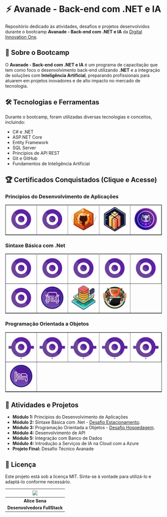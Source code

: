 <div align="center">

# ⚡ Avanade - Back-end com .NET e IA

</div>

Repositório dedicado às atividades, desafios e projetos desenvolvidos durante o bootcamp **Avanade - Back-end com .NET e IA** da [Digital Innovation One](https://www.dio.me/).



## 📌 Sobre o Bootcamp
O **Avanade - Back-end com .NET e IA** é um programa de capacitação que tem como foco o desenvolvimento back-end utilizando **.NET** e a integração de soluções com **Inteligência Artificial**, preparando profissionais para atuarem em projetos inovadores e de alto impacto no mercado de tecnologia.

## 🛠 Tecnologias e Ferramentas
Durante o bootcamp, foram utilizadas diversas tecnologias e conceitos, incluindo:
- C# e .NET
- ASP.NET Core
- Entity Framework
- SQL Server
- Princípios de API REST
- Git e GitHub
- Fundamentos de Inteligência Artificial

## 🏆 Certificados Conquistados (Clique e Acesse)

<table border="1">
  <tr> <h3> Principios do Desenvolvimento de Aplicações </h3> </tr>
    <td>
        <a href="https://hermes.dio.me/certificates/BV0ONWBC.pdf"><img src="./badges/csharp.webp" width="100px"></a>
    </td>
    <td>
        <a href="https://hermes.dio.me/certificates/410FUWJI.pdf"><img src="./badges/csharp.webp" width="100px"></a>
    </td>
    <td>
        <a href="https://hermes.dio.me/certificates/U0XUNBCL.pdf"><img src="./badges/github.webp" width="100px"></a>
    </td>
    <td>
        <a href="https://hermes.dio.me/certificates/6XTBRBNU.pdf"><img src="./badges/portfolio.webp" width="100px"></a>
    </td>
    <td>
        <a href="https://hermes.dio.me/certificates/OC0HGIJ5.pdf"><img src="./badges/opens.webp" width="100px"></a>
    </td>  
  </tr>
</table>

<table border="1">
  <tr> <h3> Sintaxe Básica com .Net </h3> </tr>
    <td>
        <a href="https://hermes.dio.me/certificates/PEBJAW6G.pdf"><img src="./badges/csharp.webp" width="100px"></a>
    </td>
    <td>
        <a href="https://hermes.dio.me/certificates/RLSDVQQJ.pdf"><img src="./badges/csharp.webp" width="100px"></a>
    </td>
    <td>
        <a href="https://hermes.dio.me/certificates/PPRFNNGR.pdf"><img src="./badges/csharp.webp" width="100px"></a>
    </td>
    <td>
        <a href="https://hermes.dio.me/certificates/UHGKKRCW.pdf"><img src="./badges/csharp.webp" width="100px"></a>
    </td>
    <td>
        <a href="https://hermes.dio.me/certificates/5YU0WKW6.pdf"><img src="./badges/csharp.webp" width="100px"></a>
    </td>
    </tr>
    <tr>
    <td>
        <a href="https://hermes.dio.me/certificates/XBLJYY2A.pdf"><img src="./badges/csharp.webp" width="100px"></a>
    </td>
    <td>
        <a href="https://hermes.dio.me/certificates/XJQQ674Z.pdf"><img src="./badges/desafio.webp" width="100px"></a>
    </td>
    <td>
        <a href="https://hermes.dio.me/certificates/ILPAH33Y.pdf"><img src="./badges/desafiocomp.webp" width="100px"></a>
    </td>
    <td>
        <a href="./desafios"><img src="./badges/desafio3.webp" width="100px"></a>
    </td>
  
  </tr>
  </table>

  <table border="1">

  <tr>
    <h3> Programação Orientada a Objetos </h3>
    <td>
        <a href="https://hermes.dio.me/certificates/4NW4R7VH.pdf"><img src="./badges/csdois.webp" width="100px"></a>
    </td>
    <td>
        <a href="https://hermes.dio.me/certificates/OVCOAUVW.pdf"><img src="./badges/csdois.webp" width="100px"></a>
    </td>
    <td>
        <a href="https://hermes.dio.me/certificates/WRECTEY0.pdf"><img src="./badges/csdois.webp" width="100px"></a>
    </td>
    <td>
        <a href="https://hermes.dio.me/certificates/EBEVAHAA.pdf"><img src="./badges/csdois.webp" width="100px"></a>
    </td>
    <td>
        <a href="https://hermes.dio.me/certificates/CXTLYEAV.pdf"><img src="./badges/csdois.webp" width="100px"></a>
    </td>
  </tr>
  <tr> 
    <td>
        <a href="https://hermes.dio.me/certificates/RUD7WI58.pdf"><img src="./badges/desafiodois.webp" width="100px"></a>
    </td>
  </tr>
</table>


## 📌 Atividades e Projetos
- **Módulo 1:** Principios do Desenvolvimento de Aplicações 
- **Módulo 2:** Sintaxe Básica com .Net - [Desafio Estacionamento](https://github.com/alicessena/trilhaNetFundamentosDesafio).
- **Módulo 3:** Programação Orientada a Objetos - [Desafio Hospedagem](https://github.com/alicessena/TrilhaNetExplorandoDesafio).
- **Módulo 4:** Desenvolvimento de API
- **Módulo 5:** Integração com Banco de Dados
- **Módulo 4:** Introdução a Serviços de IA na Cloud com a Azure
- **Projeto Final:** Desafio Técnico Avanade

## 📜 Licença
Este projeto está sob a licença MIT. Sinta-se à vontade para utilizá-lo e adaptá-lo conforme necessário.



|   <img width="120" src="https://github.com/alicessena.png">  |
|:----------------------------:|
|        **Alice Sena**        |
| **Desenvolvedora FullStack** |



